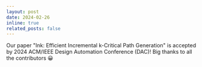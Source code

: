 ```yaml
---
layout: post
date: 2024-02-26
inline: true
related_posts: false
---
```


Our paper "Ink: Efficient Incremental k-Critical Path Generation" is accepted by 2024 ACM/IEEE Design Automation Conference (DAC)! Big thanks to all the contributors :grinning:
